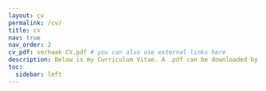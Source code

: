 ```yaml
---
layout: cv
permalink: /cv/
title: cv
nav: true
nav_order: 2
cv_pdf: verhaak CV.pdf # you can also use external links here
description: Below is my Curriculum Vitae. A .pdf can be downloaded by clicking the icon in the top right.
toc:
  sidebar: left
---
```

